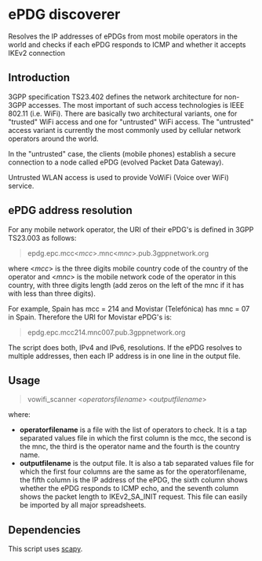 # ePDG discoverer
Resolves the IP addresses of ePDGs from most mobile operators in the world and checks if each ePDG responds to ICMP and whether it accepts IKEv2 connection

## Introduction
3GPP specification TS23.402 defines the network architecture for non-3GPP accesses. The most important of such access technologies is IEEE 802.11 (i.e. WiFi).
There are basically two architectural variants, one for "trusted" WiFi access and one for "untrusted" WiFi access. The "untrusted" access variant is currently the most commonly used by cellular network operators around the world.

In the "untrusted" case, the clients (mobile phones) establish a secure connection to a node called ePDG (evolved Packet Data Gateway).

Untrusted WLAN access is used to provide VoWiFi (Voice over WiFi) service.

## ePDG address resolution
For any mobile network operator, the URI of their ePDG's is defined in 3GPP TS23.003 as follows:

>epdg.epc.mcc<_mcc_>.mnc<_mnc_>.pub.3gppnetwork.org

where <_mcc_> is the three digits mobile country code of the country of the operator and <_mnc_> is the mobile network code of the operator in this country, with three digits length (add zeros on the left of the mnc if it has with less than three digits). 

For example, Spain has mcc = 214 and Movistar (Telefónica) has mnc = 07 in Spain. Therefore the URI for Movistar ePDG's is:

>epdg.epc.mcc214.mnc007.pub.3gppnetwork.org

The script does both, IPv4 and IPv6, resolutions. If the ePDG resolves to multiple addresses, then each IP address is in one line in the output file. 

## Usage
>vowifi_scanner <_operatorsfilename_> <_outputfilename_>

where:

* **operatorfilename** is a file with the list of operators to check. It is a tap separated values file in which the first column is the mcc, the second is the mnc, the third is the operator name and the fourth is the country name.
* **outputfilename** is the output file. It is also a tab separated values file for which the first four columns are the same as for the operatorfilename, the fifth column is the IP address of the ePDG, the sixth column shows whether the ePDG responds to ICMP echo, and the seventh column shows the packet length to IKEv2_SA_INIT request. This file can easily be imported by all major spreadsheets.

## Dependencies
This script uses [scapy](https://github.com/secdev/scapy).